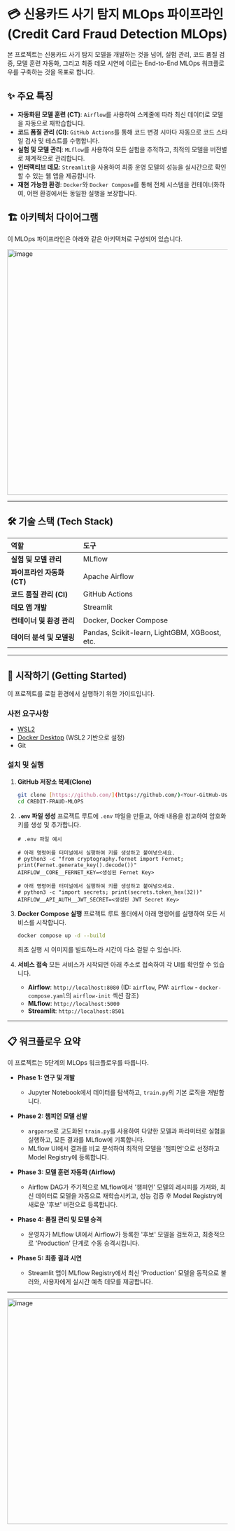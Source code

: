 # 💳 신용카드 사기 탐지 MLOps 파이프라인 (Credit Card Fraud Detection MLOps)

본 프로젝트는 신용카드 사기 탐지 모델을 개발하는 것을 넘어, 실험 관리, 코드 품질 검증, 모델 훈련 자동화, 그리고 최종 데모 시연에 이르는 End-to-End MLOps 워크플로우를 구축하는 것을 목표로 합니다.

## ✨ 주요 특징

* **자동화된 모델 훈련 (CT)**: `Airflow`를 사용하여 스케줄에 따라 최신 데이터로 모델을 자동으로 재학습합니다.
* **코드 품질 관리 (CI)**: `GitHub Actions`를 통해 코드 변경 시마다 자동으로 코드 스타일 검사 및 테스트를 수행합니다.
* **실험 및 모델 관리**: `MLflow`를 사용하여 모든 실험을 추적하고, 최적의 모델을 버전별로 체계적으로 관리합니다.
* **인터랙티브 데모**: `Streamlit`을 사용하여 최종 운영 모델의 성능을 실시간으로 확인할 수 있는 웹 앱을 제공합니다.
* **재현 가능한 환경**: `Docker`와 `Docker Compose`를 통해 전체 시스템을 컨테이너화하여, 어떤 환경에서든 동일한 실행을 보장합니다.

## 🏗️ 아키텍처 다이어그램

이 MLOps 파이프라인은 아래와 같은 아키텍처로 구성되어 있습니다.

 <img width="1074" height="561" alt="image" src="https://github.com/user-attachments/assets/0c6bf99e-8473-4256-8a4c-018285264e5c" />




---

## 🛠️ 기술 스택 (Tech Stack)

| 역할                  | 도구                                                         |
| :-------------------- | :----------------------------------------------------------- |
| **실험 및 모델 관리** | MLflow                                                       |
| **파이프라인 자동화 (CT)** | Apache Airflow                                               |
| **코드 품질 관리 (CI)** | GitHub Actions                                               |
| **데모 앱 개발** | Streamlit                                                    |
| **컨테이너 및 환경 관리** | Docker, Docker Compose                                       |
| **데이터 분석 및 모델링** | Pandas, Scikit-learn, LightGBM, XGBoost, etc.                |

---

## 🚀 시작하기 (Getting Started)

이 프로젝트를 로컬 환경에서 실행하기 위한 가이드입니다.

### **사전 요구사항**

* [WSL2](https://learn.microsoft.com/ko-kr/windows/wsl/install)
* [Docker Desktop](https://www.docker.com/products/docker-desktop/) (WSL2 기반으로 설정)
* Git

### **설치 및 실행**

1.  **GitHub 저장소 복제(Clone)**
    ```bash
    git clone [https://github.com/](https://github.com/)<Your-GitHub-Username>/CREDIT-FRAUD-MLOPS.git
    cd CREDIT-FRAUD-MLOPS
    ```

2.  **`.env` 파일 생성**
    프로젝트 루트에 `.env` 파일을 만들고, 아래 내용을 참고하여 암호화 키를 생성 및 추가합니다.
    ```
    # .env 파일 예시
    
    # 아래 명령어를 터미널에서 실행하여 키를 생성하고 붙여넣으세요.
    # python3 -c "from cryptography.fernet import Fernet; print(Fernet.generate_key().decode())"
    AIRFLOW__CORE__FERNET_KEY=<생성된 Fernet Key>

    # 아래 명령어를 터미널에서 실행하여 키를 생성하고 붙여넣으세요.
    # python3 -c "import secrets; print(secrets.token_hex(32))"
    AIRFLOW__API_AUTH__JWT_SECRET=<생성된 JWT Secret Key>
    ```

3.  **Docker Compose 실행**
    프로젝트 루트 폴더에서 아래 명령어를 실행하여 모든 서비스를 시작합니다.
    ```bash
    docker compose up -d --build
    ```
    최초 실행 시 이미지를 빌드하느라 시간이 다소 걸릴 수 있습니다.

4.  **서비스 접속**
    모든 서비스가 시작되면 아래 주소로 접속하여 각 UI를 확인할 수 있습니다.
    * **Airflow**: `http://localhost:8080` (ID: `airflow`, PW: `airflow` - `docker-compose.yaml`의 `airflow-init` 섹션 참조)
    * **MLflow**: `http://localhost:5000`
    * **Streamlit**: `http://localhost:8501`

---

## 📋 워크플로우 요약

이 프로젝트는 5단계의 MLOps 워크플로우를 따릅니다.

* **Phase 1: 연구 및 개발**
    * Jupyter Notebook에서 데이터를 탐색하고, `train.py`의 기본 로직을 개발합니다.

* **Phase 2: 챔피언 모델 선발**
    * `argparse`로 고도화된 `train.py`를 사용하여 다양한 모델과 파라미터로 실험을 실행하고, 모든 결과를 MLflow에 기록합니다.
    * MLflow UI에서 결과를 비교 분석하여 최적의 모델을 '챔피언'으로 선정하고 Model Registry에 등록합니다.

* **Phase 3: 모델 훈련 자동화 (Airflow)**
    * Airflow DAG가 주기적으로 MLflow에서 '챔피언' 모델의 레시피를 가져와, 최신 데이터로 모델을 자동으로 재학습시키고, 성능 검증 후 Model Registry에 새로운 '후보' 버전으로 등록합니다.

* **Phase 4: 품질 관리 및 모델 승격**
    * 운영자가 MLflow UI에서 Airflow가 등록한 '후보' 모델을 검토하고, 최종적으로 'Production' 단계로 수동 승격시킵니다.

* **Phase 5: 최종 결과 시연**
    * Streamlit 앱이 MLflow Registry에서 최신 'Production' 모델을 동적으로 불러와, 사용자에게 실시간 예측 데모를 제공합니다.

---
<img width="620" height="515" alt="image" src="https://github.com/user-attachments/assets/3eafa2a3-cef8-4777-a765-6f4c3c23fc97" />

